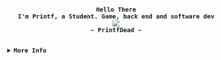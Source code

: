 <div align="justify">
<!-- Profile -->
<p align="center">
  <samp>
    <b>
      Hello There
    <br>
      I'm Printf, a Student. Game, back end and software dev
    </b>
    <br>
      <image src="https://readme-typing-svg.herokuapp.com?font=Iosevka&size=16&pause=1000&color=6791C9&center=true&vCenter=true&random=false&width=410&height=45&lines=I+love+programming+and+games.;Gaming+%26+C%2B%2B+enthusiast.;I+love+coffe.;Naruto+fan.;I'm+17+y.">
    <br>
    <b>
      ~ PrintfDead ~
    </b>
  </samp>
</p>

<br>

<details>
<summary><samp><b>More Info</b></samp></summary>

<h2></h2><br>

<!-- Contact Me -->
<p align="center">
  <samp>
    [<a href="https://twitter.com/usdjoaco">twitter</a>]
    [<a href="https://jjprintf.github.io">portafolio</a>]
    [<a href="https://dsc.bio/printf">discord-bio</a>]
    [<a href="mailto:printfcontact@gmail.com">e-mail</a>]
    [<a href="https://discord.gg/gNypW5aYyj">printf cave.</a>]
  </samp>
</p>

<h2></h2><br>

<!-- Profile Views Badge -->
<p align="center">
  <samp>
  <a href="#--------">
    <img src="https://komarev.com/ghpvc/?username=jjprintf&label=Profile+Views&color=blue&style=for-the-badge&abbreviated=true" alt="profile views" /> 
  </a>
  </samp>
</p>

<!-- Github Stats -->
<div align="center">
    <a href="#--------"><img height="137px" align="center" alt="GitHub Stats" src="https://github-readme-stats.vercel.app/api?username=jjprintf&count_private=true&show_icons=true&include_all_commits=true&line_height=21&theme=dark#gh-dark-mode-only"/></a></td>
    <a href="#--------"><img height="137px" align="center" alt="Top Language" src="https://github-readme-stats.vercel.app/api/top-langs/?username=jjprintf&layout=compact&line_height=21&hide=less,html,css,python,cmake,pawn,shell&theme=dark#gh-dark-mode-only"/></a></td>
</div>

</details>
</div>
